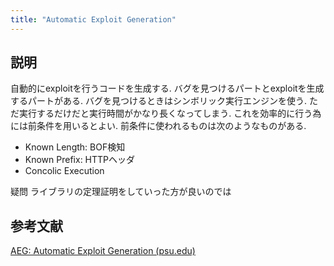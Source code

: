 ```yaml
---
title: "Automatic Exploit Generation"
---
```


## 説明
自動的にexploitを行うコードを生成する.
バグを見つけるパートとexploitを生成するパートがある.
バグを見つけるときはシンボリック実行エンジンを使う. ただ実行するだけだと実行時間がかなり長くなってしまう. これを効率的に行う為には前条件を用いるとよい.
前条件に使われるものは次のようなものがある.
- Known Length: BOF検知
- Known Prefix: HTTPヘッダ
- Concolic Execution

疑問
ライブラリの定理証明をしていった方が良いのでは

## 参考文献
[AEG: Automatic Exploit Generation (psu.edu)](https://www.cse.psu.edu/~trj1/cse544-f15/docs/aeg-current.pdf)